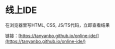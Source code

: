 # 线上IDE

在浏览器里写HTML, CSS, JS/TS代码，立即查看结果

链接：[https://tanyanbo.github.io/online-ide/](https://tanyanbo.github.io/online-ide/)

